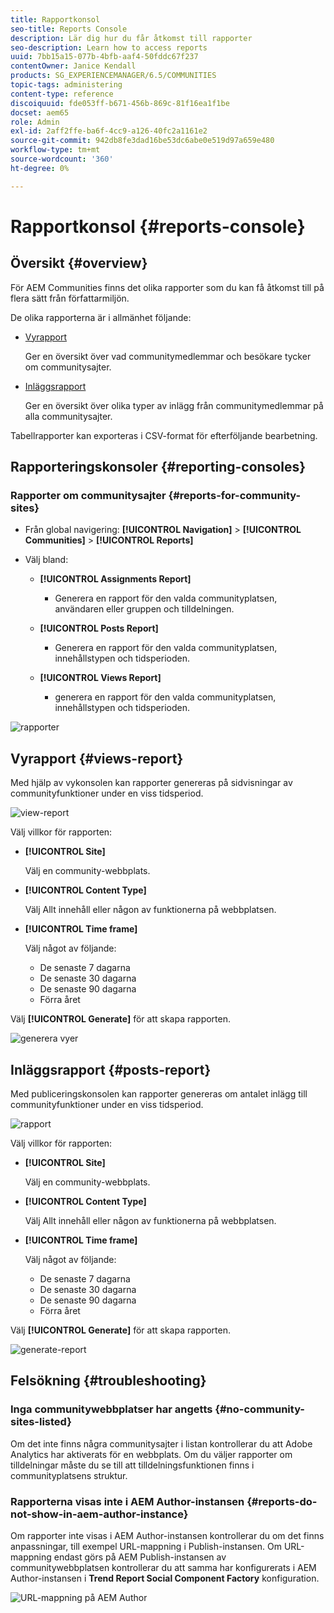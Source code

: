 ```yaml
---
title: Rapportkonsol
seo-title: Reports Console
description: Lär dig hur du får åtkomst till rapporter
seo-description: Learn how to access reports
uuid: 7bb15a15-077b-4bfb-aaf4-50fddc67f237
contentOwner: Janice Kendall
products: SG_EXPERIENCEMANAGER/6.5/COMMUNITIES
topic-tags: administering
content-type: reference
discoiquuid: fde053ff-b671-456b-869c-81f16ea1f1be
docset: aem65
role: Admin
exl-id: 2aff2ffe-ba6f-4cc9-a126-40fc2a1161e2
source-git-commit: 942db8fe3dad16be53dc6abe0e519d97a659e480
workflow-type: tm+mt
source-wordcount: '360'
ht-degree: 0%

---
```


# Rapportkonsol {#reports-console}

## Översikt {#overview}

För AEM Communities finns det olika rapporter som du kan få åtkomst till på flera sätt från författarmiljön.

De olika rapporterna är i allmänhet följande:

* [Vyrapport](#views-report)

   Ger en översikt över vad communitymedlemmar och besökare tycker om communitysajter.

* [Inläggsrapport](#posts-report)

   Ger en översikt över olika typer av inlägg från communitymedlemmar på alla communitysajter.

Tabellrapporter kan exporteras i CSV-format för efterföljande bearbetning.

## Rapporteringskonsoler {#reporting-consoles}

### Rapporter om communitysajter {#reports-for-community-sites}

* Från global navigering: **[!UICONTROL Navigation]** > **[!UICONTROL Communities]** >  **[!UICONTROL Reports]**

* Välj bland:

   * **[!UICONTROL Assignments Report]**

      * Generera en rapport för den valda communityplatsen, användaren eller gruppen och tilldelningen.
   * **[!UICONTROL Posts Report]**

      * Generera en rapport för den valda communityplatsen, innehållstypen och tidsperioden.
   * **[!UICONTROL Views Report]**

      * generera en rapport för den valda communityplatsen, innehållstypen och tidsperioden.



![rapporter](assets/reports1.png)

## Vyrapport {#views-report}

Med hjälp av vykonsolen kan rapporter genereras på sidvisningar av communityfunktioner under en viss tidsperiod.

![view-report](assets/view-report.png)

Välj villkor för rapporten:

* **[!UICONTROL Site]**

   Välj en community-webbplats.

* **[!UICONTROL Content Type]**

   Välj Allt innehåll eller någon av funktionerna på webbplatsen.

* **[!UICONTROL Time frame]**

   Välj något av följande:

   * De senaste 7 dagarna
   * De senaste 30 dagarna
   * De senaste 90 dagarna
   * Förra året

Välj **[!UICONTROL Generate]** för att skapa rapporten.

![generera vyer](assets/generate-views.png)

## Inläggsrapport {#posts-report}

Med publiceringskonsolen kan rapporter genereras om antalet inlägg till communityfunktioner under en viss tidsperiod.

![rapport](assets/posts-report.png)

Välj villkor för rapporten:

* **[!UICONTROL Site]**

   Välj en community-webbplats.

* **[!UICONTROL Content Type]**

   Välj Allt innehåll eller någon av funktionerna på webbplatsen.

* **[!UICONTROL Time frame]**

   Välj något av följande:

   * De senaste 7 dagarna
   * De senaste 30 dagarna
   * De senaste 90 dagarna
   * Förra året

Välj **[!UICONTROL Generate]** för att skapa rapporten.

![generate-report](assets/generate-posts-report.png)

## Felsökning {#troubleshooting}

### Inga communitywebbplatser har angetts {#no-community-sites-listed}

Om det inte finns några communitysajter i listan kontrollerar du att Adobe Analytics har aktiverats för en webbplats. Om du väljer rapporter om tilldelningar måste du se till att tilldelningsfunktionen finns i communityplatsens struktur.

### Rapporterna visas inte i AEM Author-instansen {#reports-do-not-show-in-aem-author-instance}

Om rapporter inte visas i AEM Author-instansen kontrollerar du om det finns anpassningar, till exempel URL-mappning i Publish-instansen. Om URL-mappning endast görs på AEM Publish-instansen av communitywebbplatsen kontrollerar du att samma har konfigurerats i AEM Author-instansen i **Trend Report Social Component Factory** konfiguration.

![URL-mappning på AEM Author](assets/sitetrend.png)
